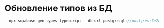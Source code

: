 # Обновление типов из БД

```js
  npx supabase gen types typescript --db-url postgresql://postgres:7e7AgHH4YkjtxMse@db.fswkpsqepdwqksohwaht.supabase.co:5432/postgres --schema public > src/supabase/types.ts
```

